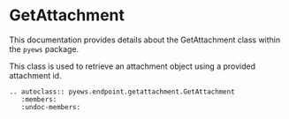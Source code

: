 # GetAttachment

This documentation provides details about the GetAttachment class within the `pyews` package.

This class is used to retrieve an attachment object using a provided attachment id.

```eval_rst
.. autoclass:: pyews.endpoint.getattachment.GetAttachment
   :members:
   :undoc-members:
```